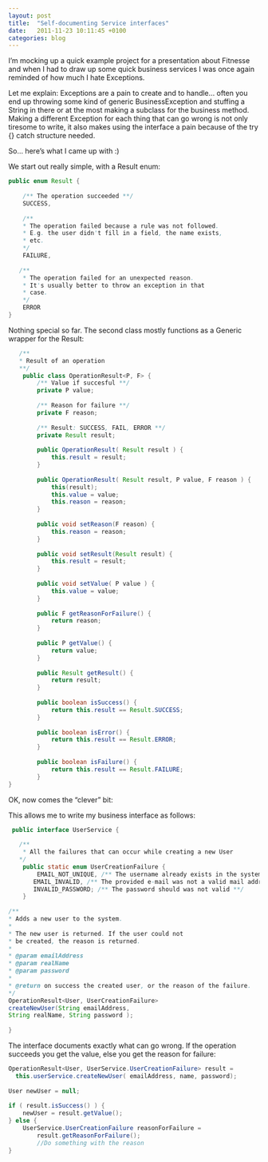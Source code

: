 ```yaml
---
layout: post
title:  "Self-documenting Service interfaces"
date:   2011-11-23 10:11:45 +0100
categories: blog
---
```


I’m mocking up a quick example project for a presentation about Fitnesse and when I had to draw up some quick business services I was once again reminded of how much I hate Exceptions.

Let me explain: Exceptions are a pain to create and to handle… often you end up throwing some kind of generic BusinessException and stuffing a String in there or at the most making a subclass for the business method. Making a different Exception for each thing that can go wrong is not only tiresome to write, it also makes using the interface a pain because of the try {} catch structure needed.

So… here’s what I came up with :)

We start out really simple, with a Result enum:

```java
public enum Result {
 
    /** The operation succeeded **/
    SUCCESS,
 
    /**
    * The operation failed because a rule was not followed.
    * E.g. the user didn't fill in a field, the name exists,
    * etc.
    */
    FAILURE,
 
   /**
    * The operation failed for an unexpected reason.
    * It's usually better to throw an exception in that
    * case.
    */
    ERROR
}
```
Nothing special so far. The second class mostly functions as a Generic wrapper for the Result:

```java
   /**
   * Result of an operation
   **/
    public class OperationResult<P, F> {
        /** Value if succesful **/
        private P value;
 
        /** Reason for failure **/
        private F reason;
 
        /** Result: SUCCESS, FAIL, ERROR **/
        private Result result;
 
        public OperationResult( Result result ) {
            this.result = result;
        }
 
        public OperationResult( Result result, P value, F reason ) {
            this(result);
            this.value = value;
            this.reason = reason;
        }
 
        public void setReason(F reason) { 
            this.reason = reason;
        }
 
        public void setResult(Result result) {
            this.result = result;
        }
 
        public void setValue( P value ) {
            this.value = value;
        }
 
        public F getReasonForFailure() {
            return reason;
        }
 
        public P getValue() {
            return value;
        }
 
        public Result getResult() {
            return result;
        }
 
        public boolean isSuccess() {
            return this.result == Result.SUCCESS;
        }
 
        public boolean isError() {
            return this.result == Result.ERROR;
        }
 
        public boolean isFailure() {
            return this.result == Result.FAILURE;
        }
}
```
OK, now comes the “clever” bit:

This allows me to write my business interface as follows:

```java
 public interface UserService {
 
   /**
    * All the failures that can occur while creating a new User
   */
    public static enum UserCreationFailure {
        EMAIL_NOT_UNIQUE, /** The username already exists in the system **/ 
       EMAIL_INVALID, /** The provided e-mail was not a valid mail address **/
       INVALID_PASSWORD; /** The password should was not valid **/
    }
 
/**
* Adds a new user to the system.
*
* The new user is returned. If the user could not
* be created, the reason is returned.
*
* @param emailAddress
* @param realName
* @param password
*
* @return on success the created user, or the reason of the failure.
*/
OperationResult<User, UserCreationFailure>
createNewUser(String emailAddress,
String realName, String password );
 
}
```

The interface documents exactly what can go wrong. If the operation succeeds you get the value, else you get the reason for failure:

```java
OperationResult<User, UserService.UserCreationFailure> result = 
  this.userService.createNewUser( emailAddress, name, password);
 
User newUser = null;
 
if ( result.isSuccess() ) {
    newUser = result.getValue();
} else {
    UserService.UserCreationFailure reasonForFailure =   
        result.getReasonForFailure();
        //Do something with the reason
}
```
